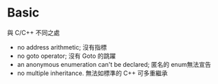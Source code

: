 # Basic

與 C/C++ 不同之處

* no address arithmetic; 沒有指標
* no goto operator; 沒有 Goto 的跳躍
* an anonymous enumeration can't be declared; 匿名的 enum無法宣告
* no multiple inheritance. 無法如標準的 C++ 可多重繼承
